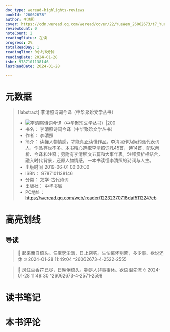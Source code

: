 ```yaml
---
doc_type: weread-highlights-reviews
bookId: "26062673"
author: 李清照
cover: https://cdn.weread.qq.com/weread/cover/22/YueWen_26062673/t7_YueWen_26062673.jpg
reviewCount: 0
noteCount: 2
readingStatus: 在读
progress: 2%
totalReadDay: 1
readingTime: 0小时6分钟
readingDate: 2024-01-28
isbn: 9787101138146
lastReadDate: 2024-01-28

---
```

# 元数据
> [!abstract] 李清照诗词今译（中华聚珍文学丛书）
> - ![ 李清照诗词今译（中华聚珍文学丛书）|200](https://cdn.weread.qq.com/weread/cover/22/YueWen_26062673/t7_YueWen_26062673.jpg)
> - 书名： 李清照诗词今译（中华聚珍文学丛书）
> - 作者： 李清照
> - 简介： 读懂人物情感，才能真正读懂作品。李清照作为婉约派代表词人，作品存世不多。本书精心选取李清照词凡45首，诗14首，配以解析、今译和注释；另附有李清照文五篇和大事年表。注释赏析相结合，融入时代背景，还原人物情感，一本书读懂李清照的诗词与人生。
> - 出版时间 2019-06-01 00:00:00
> - ISBN： 9787101138146
> - 分类： 文学-古代诗词
> - 出版社： 中华书局
> - PC地址：https://weread.qq.com/web/reader/12232370718daf5112247eb

# 高亮划线

## 导读

> 📌 起来慵自梳头。任宝奁尘满，日上帘钩。生怕离怀别苦，多少事、欲说还休 
> ⏱ 2024-01-28 11:49:04 ^26062673-4-2522-2555

> 📌 风住尘香花已尽，日晚倦梳头。物是人非事事休。欲语泪先流 
> ⏱ 2024-01-28 11:49:30 ^26062673-4-2571-2598

# 读书笔记

# 本书评论
